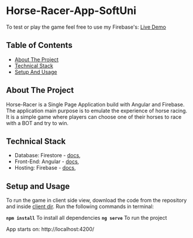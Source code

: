 # Horse-Racer-App-SoftUni
To test or play the game feel free to use my Firebase's: [Live Demo](https://horse-racer-e2e5b.web.app/)

## Table of Contents
- [About The Project](#about-the-project)
- [Technical Stack](#technical-stack)
- [Setup And Usage](#setup-and-usage)

## About The Project
Horse-Racer is a Single Page Application build with Angular and Firebase.
The application main purpose is to emulate the experience of horse racing. It is a simple game where players can choose one of their horses to race with a BOT and try to win.

## Technical Stack
- Database: Firestore - [docs](https://firebase.google.com/docs/firestore),
- Front-End: Angular - [docs](https://angular.io/docs),
- Hosting: Firebase - [docs](https://firebase.google.com/docs/hosting),

## Setup and Usage
To run the game in client side view, download the code from the repository and inside [client dir](https://github.com/KostaKostov15/Horse-Racer/tree/main/client).
Run the following commands in terminal:

**`
npm install
`** 
To install all dependencies
**`
ng serve
`**
To run the project

App starts on: http://localhost:4200/

